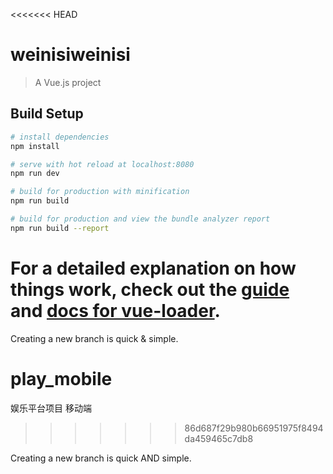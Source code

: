 <<<<<<< HEAD
# weinisiweinisi

> A Vue.js project

## Build Setup

``` bash
# install dependencies
npm install

# serve with hot reload at localhost:8080
npm run dev

# build for production with minification
npm run build

# build for production and view the bundle analyzer report
npm run build --report
```

For a detailed explanation on how things work, check out the [guide](http://vuejs-templates.github.io/webpack/) and [docs for vue-loader](http://vuejs.github.io/vue-loader).
=======

Creating a new branch is quick & simple.
# play_mobile
娱乐平台项目 移动端
>>>>>>> 86d687f29b980b66951975f8494da459465c7db8

Creating a new branch is quick AND simple.
